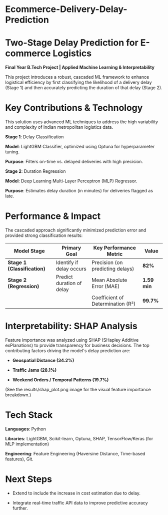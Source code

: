 # Ecommerce-Delivery-Delay-Prediction
# Two-Stage Delay Prediction for E-commerce Logistics
**Final Year B.Tech Project | Applied Machine Learning & Interpretability**

This project introduces a robust, cascaded ML framework to enhance logistical efficiency by first classifying the likelihood of a delivery delay (Stage 1) and then accurately predicting the duration of that delay (Stage 2).

# Key Contributions & Technology
This solution uses advanced ML techniques to address the high variability and complexity of Indian metropolitan logistics data.

**Stage 1**: Delay Classification

**Model**: LightGBM Classifier, optimized using Optuna for hyperparameter tuning.

**Purpose**: Filters on-time vs. delayed deliveries with high precision.


**Stage 2**: Duration Regression

**Model**: Deep Learning Multi-Layer Perceptron (MLP) Regressor.

**Purpose**: Estimates delay duration (in minutes) for deliveries flagged as late.

# Performance & Impact
The cascaded approach significantly minimized prediction error and provided strong classification results:

| **Model Stage**            | **Primary Goal**              | **Key Performance Metric**       | **Value** |
|-----------------------------|-------------------------------|----------------------------------|-----------|
| **Stage 1 (Classification)** | Identify if delay occurs      | Precision (on predicting delays) | **82%**   |
| **Stage 2 (Regression)**    | Predict duration of delay     | Mean Absolute Error (MAE)        | **1.59 min** |
|                             |                               | Coefficient of Determination (R²)| **99.7%** |


# Interpretability: SHAP Analysis
Feature importance was analyzed using SHAP (SHapley Additive exPlanations) to provide transparency for business decisions. The top contributing factors driving the model's delay prediction are:

* **Geospatial Distance (34.2%)**

* **Traffic Jams (28.1%)**

* **Weekend Orders / Temporal Patterns (19.7%)**

(See the results/shap_plot.png image for the visual feature importance breakdown.)

# Tech Stack
**Languages**: Python

**Libraries**: LightGBM, Scikit-learn, Optuna, SHAP, TensorFlow/Keras (for MLP implementation)

**Engineering**: Feature Engineering (Haversine Distance, Time-based features), Git.

# Next Steps
* Extend to include the increase in cost estimation due to delay.

* Integrate real-time traffic API data to improve predictive accuracy further.
